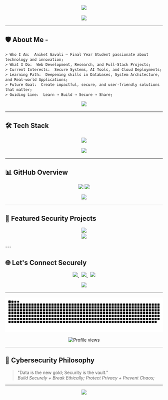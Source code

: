 <!-- Banner -->
<p align="center">
  <img src="https://capsule-render.vercel.app/api?type=waving&color=0:00FF88,100:004466&height=200&section=header&text=🔒%20Aniket%20Gavali%20|%20Web%20Developer%20&fontSize=40&fontColor=ffffff&animation=fadeIn&fontAlignY=35"/>
</p>

<!-- Typing Animation -->
<p align="center">
  <img src="https://readme-typing-svg.herokuapp.com?font=Fira+Code&size=24&duration=4000&pause=1000&color=00FF88&center=true&vCenter=true&width=650&lines=Hi+there!+👋;I+am+Aniket+Gavali;+Web+Developer,+Researcher+%26+Problem+Solver;I+code+for+fun..!;Let+the+journey+begin">
</p>

---

## 🛡 About Me -
```
> Who I Am:  Aniket Gavali — Final Year Student passionate about technology and innovation;
> What I Do:  Web Development, Research, and Full-Stack Projects;
> Current Interests:  Secure Systems, AI Tools, and Cloud Deployments;
> Learning Path:  Deepening skills in Databases, System Architecture, and Real-world Applications;
> Future Goal:  Create impactful, secure, and user-friendly solutions that matter;
> Guiding Line:  Learn → Build → Secure → Share;
```
<div align=center>
  <img src="https://media.giphy.com/media/L1R1tvI9svkIWwpVYr/giphy.gif" width="300"/>
</div>

---

## 🛠 Tech Stack

<p align="center">
  <img src="https://skillicons.dev/icons?i=python,cpp,java,linux,git,github,bash,docker" height="48"/>
</p>
<p align="center">
  <img src="https://skillicons.dev/icons?i=mysql,postman,react,nodejs" height="48"/>
</p>

---

## 📊 GitHub Overview

<p align="center">
  <img src="https://github-readme-stats.vercel.app/api?username=aniket-g-3101&show_icons=true&theme=radical&hide_border=true&count_private=true" height="180px"/>
  <img src="https://github-readme-stats.vercel.app/api/top-langs/?username=aniket-g-3101&layout=compact&theme=radical&hide_border=true" height="180px"/>
</p>

<p align="center">
  <img src="https://github-readme-streak-stats.herokuapp.com/?user=aniket-g-3101&theme=radical&hide_border=true" height="180px"/>
</p>

---

## 🚀 Featured Security Projects

<p align="center">
  <a href="https://github.com/aniket-g-3101/weather-app">
    <img src="https://github-readme-stats.vercel.app/api/pin/?username=aniket-g-3101&repo=weather-app&theme=radical"/>
  </a> <br/>
  <a href="https://github.com/aniket-g-3101/Chat_Application">
    <img src="https://github-readme-stats.vercel.app/api/pin/?username=aniket-g-3101&repo=Chat_Application&theme=radical"/>
  </a>
</p>
---

## 🌐 Let's Connect Securely

<p align="center">
  <a href="https://linkedin.com/in/aniketgavali" target="_blank">
    <img src="https://skillicons.dev/icons?i=linkedin" width="48"/>
  </a>
  &nbsp;
<!--   <a href="https://twitter.com/ShreyashPatil80" target="_blank">
    <img src="https://skillicons.dev/icons?i=twitter" width="48"/>
  </a> -->
<!--   &nbsp; -->
  <a href="mailto:aniket.g.dev@gmail.com" target="_blank">
    <img src="https://cdn-icons-png.flaticon.com/512/732/732200.png" width="48"/>
  </a>
  &nbsp;
  <a href="https://github.com/aniket-g-3101" target="_blank">
    <img src="https://skillicons.dev/icons?i=github" width="48"/>
  </a>
<!--   &nbsp;
  <a href="https://instagram.com/patilshreyash8078" target="_blank">
    <img src="https://cdn-icons-png.flaticon.com/512/2111/2111463.png" width="48"/>
  </a> -->
</p>

<p align="center">
  <img src="https://readme-typing-svg.herokuapp.com?font=Fira+Code&size=16&duration=3000&pause=1000&color=00FF88&center=true&vCenter=true&width=500&lines=Explore+Me+On+Social+Media;Let's+connect+and+make+magic+happen!✨"/>
</p>

---
<!-- Snake Animation (Dark mode) -->
<p align="center">
  <img src="https://raw.githubusercontent.com/Platane/snk/output/github-contribution-grid-snake-dark.svg" alt="snake animation" />
</p>


<!-- Profile views counter -->
<p align="center">
  <img src="https://komarev.com/ghpvc/?username=aniket-g-3101&label=Profile+Views&color=blueviolet&style=flat" alt="Profile views" />
</p>

</div>

---
## 🎯 Cybersecurity Philosophy

> "Data is the new gold; Security is the vault."  
> *Build Securely + Break Ethically; Protect Privacy + Prevent Chaos;*

---

<!-- Footer -->
<p align="center">
  <img src="https://capsule-render.vercel.app/api?type=waving&color=0:004466,100:00FF88&height=120&section=footer"/>
</p>
